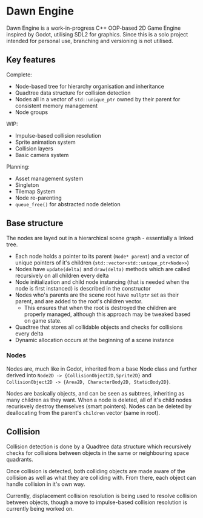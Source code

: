 # Dawn Engine

Dawn Engine is a work-in-progress C++ OOP-based 2D Game Engine inspired by Godot, utilising SDL2 for graphics. Since this is a solo project intended for personal use, branching and versioning is not utilised. 

## Key features
Complete:
- Node-based tree for hierarchy organisation and inheritance
- Quadtree data structure for collision detection
- Nodes all in a vector of `std::unique_ptr` owned by their parent for consistent memory management
- Node groups

WIP:
- Impulse-based collision resolution 
- Sprite animation system 
- Collision layers 
- Basic camera system 

Planning:
- Asset management system 
- Singleton 
- Tilemap System 
- Node re-parenting
- `queue_free()` for abstracted node deletion



## Base structure
The nodes are layed out in a hierarchical scene graph - essentially a linked tree.
- Each node holds a pointer to its parent (`Node* parent`) and a vector of unique pointers of it's children (`std::vector<std::unique_ptr<Node>>`)
- Nodes have `update(delta)` and `draw(delta)` methods which are called recursively on all children every delta
- Node initialization and child node instancing (that is needed when the node is first instanced) is described in the constructor
- Nodes who's parents are the scene root have `nullptr` set as their parent, and are added to the root's children vector. 
  - This ensures that when the root is destroyed the children are properly managed, although this approach may be tweaked based on game state.
- Quadtree that stores all collidable objects and checks for collisions every delta
- Dynamic allocation occurs at the beginning of a scene instance

### Nodes

Nodes are, much like in Godot, inherited from a base Node class and further derived into `Node2D -> {CollisionObject2D,Sprite2D}` and `CollisionObject2D -> {Area2D, CharacterBody2D, StaticBody2D}`. 

Nodes are basically objects, and can be seen as subtrees, inheriting as many children as they want. When a node is deleted, all of it's child nodes recurisvely destroy themselves (smart pointers). Nodes can be deleted by deallocating from the parent's `children` vector (same in root). 

## Collision

Collision detection is done by a Quadtree data structure which recursively checks for collisions between objects in the same or neighbouring space quadrants. 

Once collision is detected, both colliding objects are made aware of the collision as well as what they are colliding with. From there, each object can handle collision in it's own way. 

Currently, displacement collision resolution is being used to resolve collision between objects, though a move to impulse-based collision resolution is currently being worked on.
